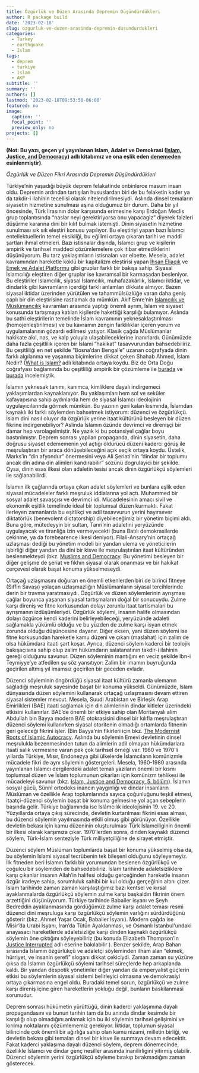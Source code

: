 ```yaml
---
title: Özgürlük ve Düzen Arasında Depremin Düşündürdükleri
author: R package build
date: '2023-02-18'
slug: ozgurluk-ve-duzen-arasinda-depremin-dusundurdukleri
categories:
  - Turkey
  - earthquake
  - Islam
tags:
  - deprem
  - turkiye
  - Islam
  - AKP
subtitle: ''
summary: ''
authors: []
lastmod: '2023-02-18T09:53:50-06:00'
featured: no
image:
  caption: ''
  focal_point: ''
  preview_only: no
projects: []
---
```


**(Not: Bu yazı, geçen yıl yayınlanan Islam, Adalet ve Demokrasi ([Islam, Justice, and Democracy](https://library.oapen.org/handle/20.500.12657/52810)) adlı kitabımız ve ona eşlik eden [denemeden](https://religioninpublic.blog/2022/01/05/islam-justice-and-democracy-between-freedom-and-order/) esinlenmiştir)**.

_Özgürlük ve Düzen Fikri Arasında Depremin Düşündürdükleri_

Türkiye’nin yaşadığı büyük deprem felakatinde onbinlerce masum insan oldu. Depremin ardından tartışılan hususlardan biri de bu felaketin kader ya da takdir-i ilahinin tecellisi olarak nitelendirilmesiydi. Aslında dinsel temaların siyasetin hizmetine sunulması aşina olduğumuz bir durum. Daha bir yıl öncesinde, Türk lirasının dolar karşısında erimesine karşı Erdoğan Meclis grup toplantısında “naslar neyi gerektiriyorsa onu yapacagiz” diyerek faizleri düşürme kararına dini bir kılıf bulmak istemişti. Dinin siyasetin hizmetine sunulması sık sık eleştiri konusu yapılıyor. Bu eleştiriyi yapan bazı İslamcı entellektuellerin temel eksikliği, bu eğilimi ortaya çıkaran tarihi ve maddi şartları ihmal etmeleri. Bazı istisnalar dışında, İslamcı grup ve kişilerin ampirik ve tarihsel maddeci çözümlemelere çok itibar etmediklerini düşünüyorum. Bu tarz yaklaşımların istisnaları var elbette. Mesela, adalet kavramından hareketle köklü bir kapitalizm eleştirisi yapan [İhsan Eliaçık](https://ihsaneliacik.com) ve  [Emek ve Adalet Platformu](https://www.emekveadalet.org) gibi gruplar farklı bir bakışa sahip. Siyasal İslamcılığı eleştiren diğer gruplar ise kavramsal bir karmaşadan besleniyor. Bu eleştiriler İslamcılık, siyasal İslamcılık, muhafazakârlık, İslamcı iktidar, ve dindarlık gibi kavramların içerdiği farklı anlamları dikkate almıyor. Bazen siyasal iktidar üzerinden yürütülen ve tahammülsüzlüğe varan daha geniş çaplı bir din eleştirisine rastlamak da mümkün. Akif Emre’nin [İslamcılık ve Müslümancılık](https://www.yenisafak.com/yazarlar/akif-emre/muslumancilik-ya-da-klan-siyaseti-12487) kavramları arasında yaptığı önemli ayrım, İslam ve siyaset konusunda tartışmaya katılan kişilerde hakettiği karşılığı bulamıyor. Aslında bu sathi eleştirilerin temelinde İslam kavramının yeknesaklaştırılması (homojenleştirilmesi) ve bu kavramın zengin farklılıklar içeren yorum ve uygulamalarının gözardı edilmesi yatıyor. Klasik çağda Müslümanlar hakikate akıl, nas, ve kalp yoluyla ulaşabileceklerine inanırlardı. Günümüzde daha fazla çeşitlilik içeren bir İslami “hakikat” tasavvurundan bahsedebiliriz. Bu çeşitliliği en net şekilde “Bosna’dan Bengal’e” uzanan coğrafyada dinin farklı algılanma ve yaşanma biçimlerine dikkat çeken Shahab Ahmed, İslam Nedir? ([What is Islam?](https://press.princeton.edu/books/hardcover/9780691164182/what-is-islam) adlı kitabında ortaya koydu. Biz de Orta Doğu coğrafyası bağlamında bu çeşitliliği ampirik bir çözümleme ile [burada](https://journals.sagepub.com/doi/abs/10.1177/1065912918793233) ve [burada](https://iupress.org/9780253060532/beyond-piety-and-politics/) incelemiştik. 
 
İslamın yeknesak tanımı, kanımca, kimliklere dayalı indirgemeci yaklaşımlardan kaynaklanıyor. Bu yaklaşımları hem sol ve seküler kafayapısına sahip aydınlarda hem de siyasal İslamcı ideolojinin uygulayıcılarında görmek mümkün. Bu yazının geri kalan kısmında, İslamdan kaynaklı iki farklı söylemden bahsetmek istiyorum: düzenci ve özgürlükçü. İslam dini nasıl oluyor da özgürlük yerine itaat kültürünü besleyen bir düzen fikrine indirgenebiliyor? Aslinda İslamın özünde devrimci ve direnişçi bir damar hep varolagelmiştir. Ne yazık ki bu potansiyel çağlar boyu bastırılmıştır. Deprem sonrası yapilan propaganda, dinin siyasetin, daha doğrusu siyaset edememenin yol açtığı öldürücü düzeni kaderci görüş ile meşrulaştıran bir araca dönüşebileceğini açık seçik ortaya koydu. Üstelik, Marks’in “din afyondur” önermesini veya Ali Şeriati’nin “dindar bir toplumu ancak din adına din alimleri kandırabilir” sözünü dogrulayici bir şekilde. Oysa, dinin esas ilkesi olan adaletin tesisi ancak dinin özgürlükçü söylemleri ile sağlanabilirdi.

İslamın ilk çağlarında ortaya çıkan adalet söylemleri ve bunlara eşlik eden siyasal mücadeleler farklı meşruluk iddialarına yol açtı. Muhammed bir sosyal adalet savaşçısı ve devrimci idi. Mücadelesinin amacı sivil ve ekonomik eşitlik temelinde ideal bir toplumsal düzen kurmaktı. Fakat ilerleyen zamanlarda bu eşitlikçi ve adil tasavvurun yerini hayırsever diktatörlük (benevolent dictatorship) diyebileceğimiz bir yönetim biçimi aldı. Buna göre, mütedeyyin bir sultan, Tanri’nin adaletini yeryüzünde uygulayacak ve tiranliğa izin vermeyecekti (buna Batılı demokrasilerde çekinme, ya da forebearence ilkesi deniyor). Filali-Ansary’nin ortaçağ uzlaşması dediği bu yönetim modeli bir yandan ulema ve yöneticilerin işbirliği diğer yandan da dini bir kisve ile meşrulaştırılan itaat kültüründen beslenmekteydi (bkz. [Muslims and Democracy](https://www.journalofdemocracy.org/articles/muslims-and-democracy/). Bu yönetimi besleyen bir diğer gelişme de şeriat ve fıkhın siyasal olarak onanması ve bir hakikat çerçevesi olarak başat konuma yükselmeseydi. 

Ortaçağ uzlaşmasını doğuran en önemli etkenlerden biri de birinci fitneye (Sıffin Savaşı) yolaçan uzlaşmazlığın Müslümanların siyasal tercihlerinde derin bir travma yaratmasıydı. Özgürlük ve düzen söylemlerinin ayrışması çağlar boyunca yaşanan siyasal tartışmaların doğal bir sonucuydu. Zulme karşı direniş ve fitne korkusundan dolayı zorunlu itaat tartismalari bu ayrışmanın izdüşümleriydi. Özgürlük söylemi, insanın halife olmasından dolayı özgürce kendi kaderini belirleyebileceği, yeryüzünde adaleti sağlamakla yükümlü olduğu ve bu yüzden de zulme karşı isyan etmek zorunda olduğu düşüncesine dayanır. Diğer eksen, yani düzen söylemi ise fitne korkusundan hareketle kamu düzeni ve çıkarı (maslahat) için zalim de olsa hükümdara itaati şart koşar. Ayrıca, düzenci söylem kaderci bir teolojik bakışaçısına sahip olup zalim hükümdarın salatanatının takdir-i ilahinin gereği olduğunu savunur. Düzen söyleminin mantığını en veciz şekilde Ibn-i Teymiyye’ye atfedilen şu söz yansıtıyor: Zalim bir imamın buyruğunda geçirilen altmış yıl imamsız geçirilen bir geceden evladır.

Düzenci söyleminin öngördüğü siyasal itaat kültürü zamanla ulemanın sağladığı meşruluk sayesinde başat bir konuma yükseldi. Günümüzde, Islam dünyasında düzen söylemini kullanarak ortaçağ uzlaşmasını devam ettiren siyasal sistemler mevcut. Mesela, Suudi Arabistan ve Birleşik Arap Emirlikleri (BAE) itaati sağlamak için din alimlerinin dindar kitleler üzerindeki etkisini kullanırlar. BAE’de önemli bir etkiye sahip olan Moritanyalı alim Abdullah bin Bayya modern BAE otokrasisini dinsel bir kılıfla meşrulaştıran düzenci söylemi kullanırken siyasal otoritenin olmadığı ortamlarda fitnenin geri geleceği fikrini işler. (Bin Bayya’nin fikirleri için bkz. [The Modernist Roots of Islamic Autocracy](https://themaydan.com/2020/08/the-modernist-roots-of-islamic-autocracy-shaykh-abdullah-bin-bayyah-and-the-uae-israel-peace-deal/). Aslında bu söylemin Emevi devletinin dinsel meşrulukla bezenmesinden tutun da alimlerin adil olmayan hükümdarlara itaati salık vermesine varan pek çok tarihsel örneği var. 1960 ve 1970’li yıllarda Türkiye, Mısır, Endonezya gibi ülkelerde İslamcıların komünizmle mücadele fikri de aynı söylemin göstergeleri. Mesela, 1960-1980 arasında yayınlanan İslamcı dergilerdeki adalet temalı yazıların önemli bir kısmı toplumsal düzen ve İslam toplumunun çıkarları için komünizm tehlikesi ile mücadeleyi savunur (bkz. [Islam, Justice and Democracy, 5. bölüm](https://library.oapen.org/handle/20.500.12657/52810)). İslamın sosyal gücü, Sünnî ortodoks inancın yaygınlığı ve dindar insanların Müslüman ve özellikle Arap toplumlarında sayıca çoğunluğunu teşkil etmesi, itaatçi-düzenci söylemin başat bir konuma gelmesine yol açan sebeplerin başında gelir. Türkiye bağlamında ise İslâmcılık ideolojisinin 19. ve 20. Yüzyıllarda ortaya çıkış sürecinde, devletin kurtarılması fikrini esas alması, bu düzenci söylemin yayılmasında etkili olmuş gibi görünüyor. Özellikle devletin bekası için kamu düzeninin oluşturulması Türk İslamciliginin önemli bir ilkesi olarak karşımıza çıkar. 1970’lerden sonra, dinden kaynaklı düzenci söylem, Türk-İslam senteziyle Türk milliyetçiliğine de sirayet etmiştir.

Düzenci söylem Müslüman toplumlarda başat bir konuma yükselmiş olsa da, bu söylemin Islami siyasal tecrübenin tek bileşeni olduğunu söyleyemeyiz. İlk fitneden beri İslamın farklı bir yorumundan beslenen özgürlükçü ve çoğulcu bir söylemden de bahsedebiliriz. İslam tarihinde adaletsizliklere karşı çıkanlar insanın Allah’in halifesi olduğu gerçeğinden hareketle insanın özgür iradeye sahip, sorumluluk sahibi bir kul olduğu gerçeğinin altını çizer. Islam tarihinde zaman zaman karşılaştığımız bazı kentsel ve kırsal ayaklanmalarda özgürlükçü söylemin zulme karşı başkaldırı fikrinin önem arzettiğini düşünüyorum. Türkiye tarihinde Babailer isyanı ve Şeyh Bedreddin ayaklanmasında gördüğümüz zulme karşı adalet teması resmi düzenci dini meşruluga karşı özgürlükçü söylemin varlığını sürdürdüğünü gösterir (bkz. Ahmet Yaşar Ocak, Babailer İsyanı). Modern çağda ise Misir’da Urabi İsyanı, İran’da Tütün Ayaklanması, ve Osmanlı İstanbul'undaki anayasacı hareketlerde adaletsizliğe karşı dinden kaynaklı özgürlükçü söylemin öne çıktığını söyleyebiliriz (bu konuda Elizabeth Thompson’in [Justice Interrupted](https://www.hup.harvard.edu/catalog.php?ısbn=9780674073135) adlı eserine bakılabilir ). Benzer şekilde, Arap Baharı sırasında İslamın özgürlükçü ve adaletçi söyleminden ilham alan “ekmek, hürriyet, ve insanin şerefi” sloganı dikkat çekiciydi. Zaman zaman su yüzüne çıksa da İslamın özgürlükçü söylemi tarihsel süreçlerde hep arkaplanda kaldı. Bir yandan despotik yönetimler diğer yandan da emperyalist güçlerin etkisi bu söylemlerin siyasal sistemi belirleyici olmasına ve demokrasiyi ortaya çıkarmasına engel oldu. Buradaki temel sorun, özgürlükçü ve zulme karşı direniş içine giren hareketlerin yokluğu değil, bunların baskilanmasi sorunudur. 

Deprem sonrası hükümetin yürüttüğü, dinin kaderci yaklaşımına dayalı propagandasını ve bunun tarihin tam da bu anında dindar kesimde bir karşılığı olup olmadığını anlamak için bu iki söylemin tarihsel gelişimini ve kırılma noktalarını çözümlememiz gerekiyor. İktidar, toplumun siyasal bilincinde çok önemli bir ağırlığa sahip olan kamu nizami, milletin birliği, ve devletin bekası gibi temaları dinsel bir kisve ile sunmaya devam edecektir. Fakat kaderci yaklaşıma dayalı düzenci söylem, deprem dönemecinde, özellikle İslamcı ve dindar genç nesiller arasında inanilirligini yitirmiş olabilir. Düzenci söylemin yerini özgürlükçü söyleme bırakıp bırakmadığını zaman gösterecek.
